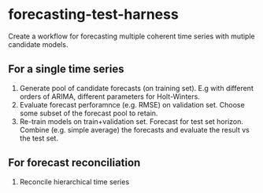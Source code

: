 # forecasting-test-harness

Create a workflow for forecasting multiple coherent time series with mutiple candidate models.

## For a single time series

  1. Generate pool of candidate forecasts (on training set). E.g with different orders of ARIMA, different parameters for Holt-Winters.
  1. Evaluate forecast perforamnce (e.g. RMSE) on validation set. Choose some subset of the forecast pool to retain.
  1. Re-train models on train+validation set. Forecast for test set horizon. Combine (e.g. simple average) the forecasts and evaluate the result vs the test set.

## For forecast reconciliation

  1. Reconcile hierarchical time series
